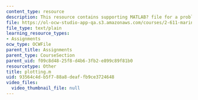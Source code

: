 ```yaml
---
content_type: resource
description: This resource contains supporting MATLAB? file for a problem set.
file: https://ol-ocw-studio-app-qa.s3.amazonaws.com/courses/2-611-marine-power-and-propulsion-fall-2006/93564c4db5f788a8deaffb9ce3724648_plotting.m
file_type: text/plain
learning_resource_types:
- Assignments
ocw_type: OCWFile
parent_title: Assignments
parent_type: CourseSection
parent_uid: f09c8d48-25f8-d4b6-3fb2-e899c89f81b0
resourcetype: Other
title: plotting.m
uid: 93564c4d-b5f7-88a8-deaf-fb9ce3724648
video_files:
  video_thumbnail_file: null
---
```

